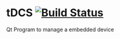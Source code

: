 # tDCS  [![Build Status](https://travis-ci.com/irvingsl/tDCS.svg?token=yzNhiXtEqvZmiUioG4av&branch=develop)](https://travis-ci.com/irvingsl/tDCS)


Qt Program to manage a embedded device
